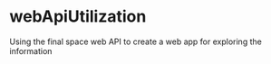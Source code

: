 # webApiUtilization
Using the final space web API to create a web app for exploring the information
